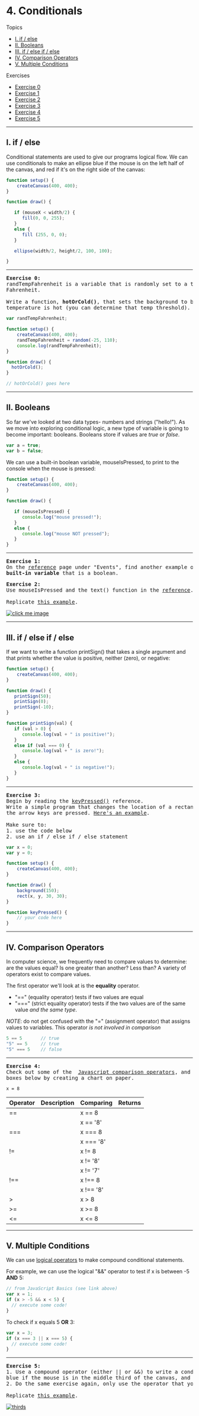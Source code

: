 # 4. Conditionals

Topics
* [I. if / else](#i-if--else)
* [II. Booleans](#ii-booleans)
* [III. if / else if / else](#iii-if--else-if--else)
* [IV. Comparison Operators](#iv-comparison-operators)
* [V. Multiple Conditions](#v-multiple-conditions)

Exercises
* [Exercise 0](#ex0)
* [Exercise 1](#ex1)
* [Exercise 2](#ex2)
* [Exercise 3](#ex3)
* [Exercise 4](#ex4)
* [Exercise 5](#ex5)

---

## I. if / else

Conditional statements are used to give our programs logical flow. We can use conditionals to make an ellipse blue if the mouse is on the left half of the canvas, and red if it's on the right side of the canvas:

```JavaScript
function setup() {
    createCanvas(400, 400);
}

function draw() {

   if (mouseX < width/2) {
      fill(0, 0, 255);
   }
   else {
      fill (255, 0, 0);
   }

   ellipse(width/2, height/2, 100, 100);

}
```

---

<a name="ex0"></a>
<pre>
<b>Exercise 0:</b>
randTempFahrenheit is a variable that is randomly set to a temperature between -25 and 110 degrees
Fahrenheit.

Write a function, <b>hotOrCold()</b>, that sets the background to blue if the temperature is cold or red if the
temperature is hot (you can determine that temp threshold).   
</pre>

```JavaScript
var randTempFahrenheit;

function setup() {
    createCanvas(400, 400);
    randTempFahrenheit = random(-25, 110);
    console.log(randTempFahrenheit);
}

function draw() {
  hotOrCold();
}

// hotOrCold() goes here
```

---

## II. Booleans
So far we've looked at two data types- numbers and strings ("hello!"). As we move into exploring conditional logic, a new type of variable is going to become important: booleans. Booleans store if values are *true* or *false*.

```javascript
var a = true;
var b = false;
```

We can use a built-in boolean variable, mouseIsPressed, to print to the console when the mouse is pressed:

```javascript
function setup() {
    createCanvas(400, 400);
}

function draw() {

   if (mouseIsPressed) {
      console.log("mouse pressed!");
   }
   else {
      console.log("mouse NOT pressed");
   }
}
```

---

<a name="ex1"></a>
<pre>
<b>Exercise 1:</b>
On the <a href="https://p5js.org/reference/">reference</a> page under "Events", find another example of a
<b>built-in variable</b> that is a boolean.
</pre>


<a name="ex2"></a>
<pre>
<b>Exercise 2:</b>
Use mouseIsPressed and the text() function in the <a href="https://p5js.org/reference/">reference</a>.

Replicate <a href="https://jennadeboisblanc.github.io/examples/c4e0/">this example</a>.
</pre>

[![click me image](images/clickme.png)](https://jennadeboisblanc.github.io/examples/c4e0/)

---

## III. if / else if / else

If we want to write a function printSign() that takes a single argument and that prints whether the value is positive, neither (zero), or negative:

```JavaScript
function setup() {
    createCanvas(400, 400);
}

function draw() {
   printSign(50);
   printSign(0);
   printSign(-10);
}

function printSign(val) {
   if (val > 0) {
      console.log(val + " is positive!");
   }
   else if (val === 0) {
      console.log(val + " is zero!");
   }
   else {
      console.log(val + " is negative!");
   }
}
```

---

<a name="ex3"></a>
<pre>
<b>Exercise 3:</b>
Begin by reading the <a href="https://p5js.org/reference/#/p5/keyPressed">keyPressed()</a> reference.
Write a simple program that changes the location of a rectangle on the screen when
the arrow keys are pressed. <a href="https://jennadeboisblanc.github.io/examples/c4e1/">Here's an example</a>.

Make sure to:
1. use the code below
2. use an if / else if / else statement
</pre>

```javascript
var x = 0;
var y = 0;

function setup() {
    createCanvas(400, 400);
}

function draw() {
    background(150);
    rect(x, y, 30, 30);
}

function keyPressed() {
    // your code here
}
```

---

## IV. Comparison Operators
In computer science, we frequently need to compare values to determine: are the values equal? Is one greater than another? Less than? A variety of operators exist to compare values.

The first operator we'll look at is the **equality** operator.
* "==" (equality operator) tests if two values are equal
* "===" (strict equality operator) tests if the two values are of the same value *and the same type*.

*NOTE*: do not get confused with the "=" (assignment operator) that assigns values to variables. This operator *is not involved in comparison*

```JavaScript
5 == 5       // true
"5" == 5     // true
"5" === 5    // false
```

---

<a name="ex4"></a>
<pre>
<b>Exercise 4:</b>
Check out some of the  <a href="http://www.w3schools.com/js/js_comparisons.asp">Javascript comparison operators</a>, and fill in the missing
boxes below by creating a chart on paper.
</pre>

`x = 8`

| Operator | Description | Comparing | Returns |
| --- | --- | --- | --- |
| == |        | x == 8  | |
|    |        | x == '8' | |
| === |       | x === 8  | |
|     |       |  x === '8' | |
| !=  |       | x != 8  | |
|     |       |  x != '8' | |
|     |       |  x != '7' | |
|  !==   |       |  x !== 8 | |
|     |       |  x !== '8' | |
|  >   |       |  x > 8 | |
|  >=   |       |  x >= 8 | |
|  <=   |       |  x <= 8 | |

---


## V. Multiple Conditions
We can use [logical operators](https://github.com/robynitp/networkedmedia/wiki/Javascript-Basics#operators) to make compound conditional statements.

For example, we can use the logical "&&" operator to test if x is between -5 **AND** 5:

```JavaScript
// from JavaScript Basics (see link above)
var x = 1;
if (x > -5 && x < 5) {
  // execute some code!
}
```

To check if x equals 5 **OR** 3:

```javascript
var x = 3;
if (x === 3 || x === 5) {
  // execute some code!
}
```

---

<a name="ex5"></a>
<pre>
<b>Exercise 5:</b>
1. Use a compound operator (either || or &&) to write a conditional statement that makes the screen
blue if the mouse is in the middle third of the canvas, and red otherwise.
2. Do the same exercise again, only use the operator that you didn't use (either || or &&).

Replicate <a href="https://jennadeboisblanc.github.io/examples/c4e4/">this example</a>.
</pre>

[![thirds](images/thirds.png)](https://jennadeboisblanc.github.io/examples/c4e4/)
